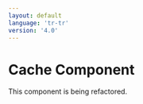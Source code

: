```yaml
---
layout: default
language: 'tr-tr'
version: '4.0'
---
```

# Cache Component

This component is being refactored.
